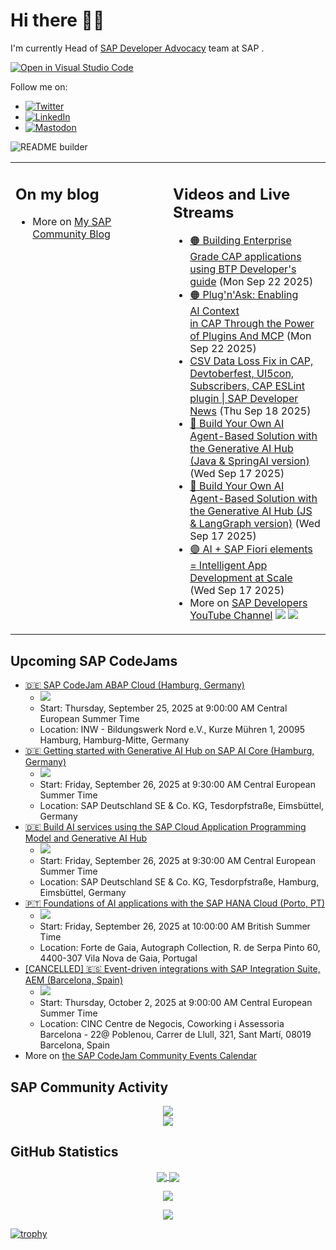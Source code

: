 
# Hi there 👋🏼

I'm currently Head of [SAP Developer Advocacy](https://developers.sap.com/developer-advocates.html) team at SAP .

[![Open in Visual Studio Code](https://img.shields.io/badge/Made%20for-VSCode-1f425f.svg)](https://github.dev/jung-thomas/jung-thomas)

Follow me on:
- <a href="https://twitter.com/thomas_jung"><img alt="Twitter" src="https://img.shields.io/badge/thomas_jung-%231DA1F2.svg?style=for-the-badge&logo=Twitter&logoColor=white"/></a>
- <a href="https://www.linkedin.com/in/thomasjungsap/"><img alt="LinkedIn" src="https://img.shields.io/badge/linkedin-%230077B5.svg?style=for-the-badge&logo=linkedin&logoColor=white"/></a>
- <a rel="me" href="https://mastodon.cloud/@thomas_jung"><img alt="Mastodon" src="https://img.shields.io/mastodon/follow/109262551990174478?domain=https%3A%2F%2Fmastodon.cloud%2F&style=social"/></a>

![README builder](https://github.com/jung-thomas/jung-thomas/workflows/README%20builder/badge.svg)

<table><tr><td valign="top" width="50%">
 
## On my blog
- More on [My SAP Community Blog](https://community.sap.com/t5/user/viewprofilepage/user-id/139)
</td>
  
<td valign="top" width="50%">
  
## Videos and Live Streams
- [🟠 Building Enterprise Grade CAP applications using BTP Developer's guide](https://www.youtube.com/watch?v=tUKMUIL9C6k) (Mon Sep 22 2025)
- [🟠 Plug'n'Ask: Enabling AI Context in CAP Through the Power of Plugins And MCP](https://www.youtube.com/watch?v=68VtJWNkYk4) (Mon Sep 22 2025)
- [CSV Data Loss Fix in CAP, Devtoberfest, UI5con, Subscribers, CAP ESLint plugin | SAP Developer News](https://www.youtube.com/watch?v=T0veFdcM280) (Thu Sep 18 2025)
- [🔵 Build Your Own AI Agent-Based Solution with the Generative AI Hub (Java & SpringAI version)](https://www.youtube.com/watch?v=DRQfo5X6MOc) (Wed Sep 17 2025)
- [🔵 Build Your Own AI Agent-Based Solution with the Generative AI Hub (JS & LangGraph version)](https://www.youtube.com/watch?v=1W4_ZWHLhYo) (Wed Sep 17 2025)
- [🟣 AI + SAP Fiori elements = Intelligent App Development at Scale](https://www.youtube.com/watch?v=2ZyI6b81yLw) (Wed Sep 17 2025)
- More on [SAP Developers YouTube Channel](https://www.youtube.com/channel/UCNfmelKDrvRmjYwSi9yvrMg) ![](https://img.shields.io/youtube/channel/views/UCNfmelKDrvRmjYwSi9yvrMg) ![](https://img.shields.io/youtube/channel/subscribers/UCNfmelKDrvRmjYwSi9yvrMg)
</td></tr></table>

## Upcoming SAP CodeJams
- [🇩🇪 SAP CodeJam ABAP Cloud (Hamburg, Germany)](https://community.sap.com/t5/sap-codejam/sap-codejam-abap-cloud-hamburg-germany/ev-p/14146237)
  - <img src="https://community.sap.com/t5/image/serverpage/image-id/283547i544A148B64B18ADA/image-size/thumb?v=v2&px=150" />
  - Start: Thursday, September 25, 2025 at 9:00:00 AM Central European Summer Time
  - Location: INW - Bildungswerk Nord e.V., Kurze Mühren 1, 20095 Hamburg, Hamburg-Mitte, Germany
- [🇩🇪 Getting started with Generative AI Hub on SAP AI Core (Hamburg, Germany)](https://community.sap.com/t5/sap-codejam/getting-started-with-generative-ai-hub-on-sap-ai-core-hamburg-germany/ev-p/14157908)
  - <img src="https://community.sap.com/t5/image/serverpage/image-id/289300i447B90F74EFAD486/image-size/thumb?v=v2&px=150" />
  - Start: Friday, September 26, 2025 at 9:30:00 AM Central European Summer Time
  - Location: SAP Deutschland SE & Co. KG, Tesdorpfstraße, Eimsbüttel, Germany
- [🇩🇪 Build AI services using the SAP Cloud Application Programming Model and Generative AI Hub](https://community.sap.com/t5/sap-codejam/build-ai-services-using-the-sap-cloud-application-programming-model-and/ev-p/14157903)
  - <img src="https://community.sap.com/t5/image/serverpage/image-id/289278iE98A963A76B147ED/image-size/thumb?v=v2&px=150" />
  - Start: Friday, September 26, 2025 at 9:30:00 AM Central European Summer Time
  - Location: SAP Deutschland SE & Co. KG, Tesdorpfstraße, Hamburg, Eimsbüttel, Germany
- [🇵🇹 Foundations of AI applications with the SAP HANA Cloud (Porto, PT)](https://community.sap.com/t5/sap-codejam/foundations-of-ai-applications-with-the-sap-hana-cloud-porto-pt/ev-p/14153367)
  - <img src="https://community.sap.com/t5/image/serverpage/image-id/287047i030D7B75C8655D79/image-size/thumb?v=v2&px=150" />
  - Start: Friday, September 26, 2025 at 10:00:00 AM British Summer Time
  - Location: Forte de Gaia, Autograph Collection, R. de Serpa Pinto 60, 4400-307 Vila Nova de Gaia, Portugal
- [[CANCELLED] 🇪🇸 Event-driven integrations with SAP Integration Suite, AEM (Barcelona, Spain)](https://community.sap.com/t5/sap-codejam/cancelled-event-driven-integrations-with-sap-integration-suite-aem/ev-p/14204702)
  - <img src="https://community.sap.com/t5/image/serverpage/image-id/105415i052CC3F6FF50A0FC/image-size/thumb?v=v2&px=150" />
  - Start: Thursday, October 2, 2025 at 9:00:00 AM Central European Summer Time
  - Location: CINC Centre de Negocis, Coworking i Assessoria Barcelona - 22@ Poblenou, Carrer de Llull, 321, Sant Martí, 08019 Barcelona, Spain
- More on [the SAP CodeJam Community Events Calendar](https://groups.community.sap.com/t5/sap-codejam/eb-p/codejam-events)

## SAP Community Activity
<p align = "center">
<a href="https://community.sap.com/t5/user/viewprofilepage/user-id/139">
  <img align="center" src="https://devrel-tools-prod-scn-badges-srv.cfapps.eu10.hana.ondemand.com/activity/139" />
</a>
</br>
<a href="https://community.sap.com/t5/user/viewprofilepage/user-id/139">
  <img align="center" src="https://devrel-tools-prod-scn-badges-srv.cfapps.eu10.hana.ondemand.com/showcaseBadges/139/1570/674/384/900/390" />
</a>
</p>

## GitHub Statistics
<p align = "center">
<a href="https://github.com/anuraghazra/github-readme-stats">
  <img align="center" src="https://github-readme-stats.vercel.app/api?username=jung-thomas&count_private=true&show_icons=true&theme=dark&line_height=27" />
</a>
<a href="https://github.com/anuraghazra/github-readme-stats">
  <img align="center" src="https://github-readme-stats.vercel.app/api/top-langs/?username=jung-thomas&show_icons=true&theme=dark" />
</a>
</p>

<p align = "center">
 <img  src="https://github-readme-streak-stats.herokuapp.com/?user=jung-thomas&show_icons=true&locale=en&layout=compact&theme=dark&line_height=0" />
</p> 

<p align = "center">
 <img src="https://activity-graph.herokuapp.com/graph?username=jung-thomas&theme=redical">
</p> 

[![trophy](https://github-profile-trophy.vercel.app/?username=jung-thomas&theme=onedark)](https://github.com/ryo-ma/github-profile-trophy)


